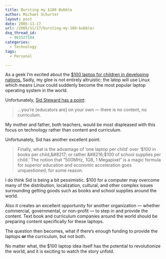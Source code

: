 ```yaml
---
title: Bursting my $100 Bubble
author: Michael Schurter
layout: post
date: 2005-11-17
url: /2005/11/17/bursting-my-100-bubble/
dsq_thread_id:
  - 961527104
categories:
  - Technology
tags:
  - Personal

---
```

As a geek I&#8217;m excited about the [$100 laptop for children in developing nations.][1] Sadly, my glee is not entirely altruistic: the latop will use Linux which means Linux could suddenly become the most popular laptop operating system in the world.

Unfortunately, [Sid Steward has a point][2]:

> &#8230;you&#8217;re [educators are] on your own &#8212; there is no content, no curriculum.

My mother and father, both teachers, would be most displeased with this focus on technology rather than content and curriculum.

Unfortunately, Sid has another excellent point:

> Finally, what is the advantage of &#8216;one laptop per child&#8217; over &#8216;$100 in books per child,&#8217; or rather &#8216;$100 of school supplies per child.&#8217; The notion that &#8220;500MHz, 1GB, 1 Megapixel&#8221; is a magic formula for superior education and economic acceleration goes unquestioned, for some reason.

I do think Sid is being a bit pessimistic. $100 for a computer may overcome many of the distribution, localization, cultural, and other complex issues surrounding getting goods such as books and school supplies around the world.

Also it creates an excellent opportunity for another organization &#8212; whether commercial, governmental, or non-profit &#8212; to step in and provide the content. Text book and curriculum companies around the world should be preparing content specifically for these laptops.

The question then becomes, what if there&#8217;s enough funding to provide the laptops **or** the curriculum, but not both.

No matter what, the $100 laptop idea itself has the potential to revolutionize the world, and it is exciting to watch the story unfold.

 [1]: http://news.bbc.co.uk/2/hi/technology/4445060.stm
 [2]: http://www.oreillynet.com/pub/wlg/8492